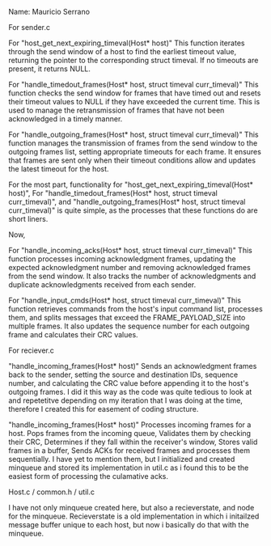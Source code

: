 Name: Mauricio Serrano

For sender.c

For "host_get_next_expiring_timeval(Host* host)"
This function iterates through the send window of a host to find the earliest timeout value, returning the pointer to the corresponding struct timeval. If no timeouts are present, it returns NULL.

For "handle_timedout_frames(Host* host, struct timeval curr_timeval)"
This function checks the send window for frames that have timed out and resets their timeout values to NULL if they have exceeded the current time. This is used to manage the retransmission of frames that have not been acknowledged in a timely manner.

For "handle_outgoing_frames(Host* host, struct timeval curr_timeval)"
This function manages the transmission of frames from the send window to the outgoing frames list, setting appropriate timeouts for each frame. It ensures that frames are sent only when their timeout conditions allow and updates the latest timeout for the host.

For the most part, functionality for "host_get_next_expiring_timeval(Host* host)", For "handle_timedout_frames(Host* host, struct timeval curr_timeval)", and "handle_outgoing_frames(Host* host, struct timeval curr_timeval)" is quite simple, as the processes that these functions do are short liners.


Now, 

For "handle_incoming_acks(Host* host, struct timeval curr_timeval)"
This function processes incoming acknowledgment frames, updating the expected acknowledgment number and removing acknowledged frames from the send window. It also tracks the number of acknowledgments and duplicate acknowledgments received from each sender.

For "handle_input_cmds(Host* host, struct timeval curr_timeval)"
This function retrieves commands from the host's input command list, processes them, and splits messages that exceed the FRAME_PAYLOAD_SIZE into multiple frames. It also updates the sequence number for each outgoing frame and calculates their CRC values.


For reciever.c

"handle_incoming_frames(Host* host)"
Sends an acknowledgment frames back to the sender, setting the source and destination IDs, sequence number, and calculating the CRC value before appending it to the host's outgoing frames. I did it this way as the code was quite tedious to look at and repetetitve depending on my iteration that I was doing at the time, therefore I created this for easement of coding structure.

"handle_incoming_frames(Host* host)"
Processes incoming frames for a host. Pops frames from the incoming queue, Validates them by checking their CRC, Determines if they fall within the receiver's window, Stores valid frames in a buffer, Sends ACKs for received frames and processes them sequentially. I have yet to mention them, but I initialized and created minqueue and stored its implementation in util.c as i found this to be the easiest form of processing the culamative acks.

Host.c / common.h / util.c

I have not only minqueue created here, but also a recieverstate, and node for the minqueue. Recieverstate is a old implementation in which i initailzed message buffer unique to each host, but now i basically do that with the minqueue.
